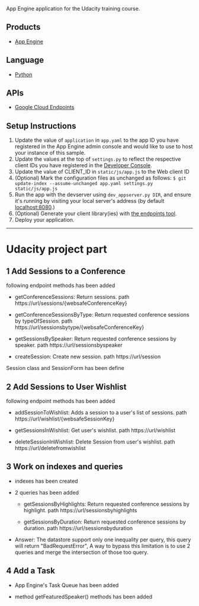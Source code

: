 App Engine application for the Udacity training course.

## Products
- [App Engine][1]

## Language
- [Python][2]

## APIs
- [Google Cloud Endpoints][3]

## Setup Instructions
1. Update the value of `application` in `app.yaml` to the app ID you
   have registered in the App Engine admin console and would like to use to host
   your instance of this sample.
1. Update the values at the top of `settings.py` to
   reflect the respective client IDs you have registered in the
   [Developer Console][4].
1. Update the value of CLIENT_ID in `static/js/app.js` to the Web client ID
1. (Optional) Mark the configuration files as unchanged as follows:
   `$ git update-index --assume-unchanged app.yaml settings.py static/js/app.js`
1. Run the app with the devserver using `dev_appserver.py DIR`, and ensure it's running by visiting your local server's address (by default [localhost:8080][5].)
1. (Optional) Generate your client library(ies) with [the endpoints tool][6].
1. Deploy your application.


[1]: https://developers.google.com/appengine
[2]: http://python.org
[3]: https://developers.google.com/appengine/docs/python/endpoints/
[4]: https://console.developers.google.com/
[5]: https://localhost:8080/
[6]: https://developers.google.com/appengine/docs/python/endpoints/endpoints_tool

---------------------------------------------------------------------------------

# Udacity project part

## 1 Add Sessions to a Conference

following endpoint methods has been added
- getConferenceSessions:
	Return sessions.
	path https://url/sessions/{websafeConferenceKey}

- getConferenceSessionsByType:
	Return requested conference sessions by typeOfSession.
	path https://url/sessionsbytype/{websafeConferenceKey}

- getSessionsBySpeaker:
	Return requested conference sessions by speaker.
	path https://url/sessionsbyspeaker

- createSession:
	Create new session.
	path https://url/session

Session class and SessionForm has been define

## 2 Add Sessions to User Wishlist

following endpoint methods has been added
- addSessionToWishlist:
	Adds a session to a user's list of sessions.
	path https://url/wishlist/{websafeSessionKey}

- getSessionsInWishlist:
	Get user's wishlist.
	path https://url/wishlist

- deleteSessionInWishlist:
	Delete Session from user's wishlist.
	path https://url/deletefromwishlist

## 3 Work on indexes and queries
- indexes has been created

- 2 queries has been added
	- getSessionsByHighlights:
		Return requested conference sessions by highlight.
		path https://url/sessionsbyhighlights

	- getSessionsByDuration:
		Return requested conference sessions by duration.
		path https://url/sessionsbyduration

- Answer: The datastore support only one inequality per query, this query will return "BadRequestError", A way to bypass this limitation is to use 2 queries and merge the intersection of those too query.

## 4 Add a Task

- App Engine's Task Queue has been added

- method getFeaturedSpeaker() methods has been added